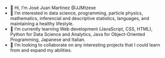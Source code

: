 - 👋 Hi, I’m José Juan Martínez @JJMtzexe
- 👀 I’m interested in data science, programming, particle physics, mathematics, inferencial and descriptive statistics, languages, and maintaining a healthy lifestyle.
- 🌱 I’m currently learning Web development (JavaScript, CSS, HTML), Python for Data Science and Analytics, Java for Object-Oriented Programming, Japanese and Italian.
- 💞️ I’m looking to collaborate on any interesting projects that I could learn from and expand my abilities.

<!---
JJMtzexe/JJMtzexe is a ✨ special ✨ repository because its `README.md` (this file) appears on your GitHub profile.
You can click the Preview link to take a look at your changes.
--->
